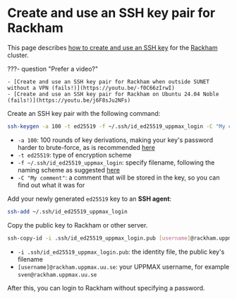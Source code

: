 # Create and use an SSH key pair for Rackham

This page describes [how to create and use an SSH key](ssh_key_use.md)
for the [Rackham](../cluster_guides/rackham.md) cluster.

???- question "Prefer a video?"

    - [Create and use an SSH key pair for Rackham when outside SUNET without a VPN (fails!)](https://youtu.be/-f0C66zIrwI)
    - [Create and use an SSH key pair for Rackham on Ubuntu 24.04 Noble (fails!)](https://youtu.be/j6F8sJu2NFs)

Create an SSH key pair with the following command:

```bash
ssh-keygen -a 100 -t ed25519 -f ~/.ssh/id_ed25519_uppmax_login -C "My comment"
```

 * `-a 100`:  100 rounds of key derivations, making your key's password harder to brute-force, as is recommended [here](https://security.stackexchange.com/a/144044)
 * `-t ed25519`: type of encryption scheme
 * `-f ~/.ssh/id_ed25519_uppmax_login`: specify filename, following the naming scheme as suggested [here](https://superuser.com/a/1261644)
 * `-C "My comment"`: a comment that will be stored in the key, so you can find out what it was for

Add your newly generated `ed25519` key to an **SSH agent**:

<!-- ssh-add ~/.ssh/id_ed25519_key -->

```bash
ssh-add ~/.ssh/id_ed25519_uppmax_login
```

Copy the public key to Rackham or other server.

<!-- ssh-copy-id -i .ssh/id_ed25519_key.pub username@rackham.uppmax.uu.se -->
<!-- ssh-copy-id --identity_file .ssh/id_ed25519_key.pub [username]@rackham.uppmax.uu.se -->

```bash
ssh-copy-id -i .ssh/id_ed25519_uppmax_login.pub [username]@rackham.uppmax.uu.se
```

 * `-i .ssh/id_ed25519_uppmax_login.pub`: the identity file, the public key's filename
 * `[username]@rackham.uppmax.uu.se`: your UPPMAX username, for example `sven@rackham.uppmax.uu.se`

After this, you can login to Rackham without specifying a password.

